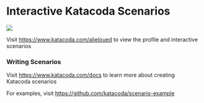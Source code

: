 # Interactive Katacoda Scenarios

[![](http://shields.katacoda.com/katacoda/alieloued/count.svg)](https://www.katacoda.com/alieloued "Get your profile on Katacoda.com")

Visit https://www.katacoda.com/alieloued to view the profile and interactive scenarios

### Writing Scenarios
Visit https://www.katacoda.com/docs to learn more about creating Katacoda scenarios

For examples, visit https://github.com/katacoda/scenario-example
